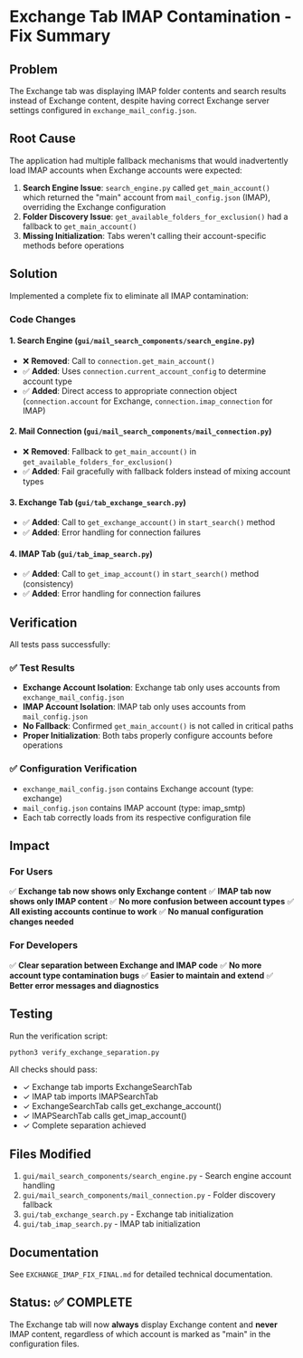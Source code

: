 # Exchange Tab IMAP Contamination - Fix Summary

## Problem
The Exchange tab was displaying IMAP folder contents and search results instead of Exchange content, despite having correct Exchange server settings configured in `exchange_mail_config.json`.

## Root Cause
The application had multiple fallback mechanisms that would inadvertently load IMAP accounts when Exchange accounts were expected:

1. **Search Engine Issue**: `search_engine.py` called `get_main_account()` which returned the "main" account from `mail_config.json` (IMAP), overriding the Exchange configuration
2. **Folder Discovery Issue**: `get_available_folders_for_exclusion()` had a fallback to `get_main_account()` 
3. **Missing Initialization**: Tabs weren't calling their account-specific methods before operations

## Solution
Implemented a complete fix to eliminate all IMAP contamination:

### Code Changes

#### 1. Search Engine (`gui/mail_search_components/search_engine.py`)
- ❌ **Removed**: Call to `connection.get_main_account()`
- ✅ **Added**: Uses `connection.current_account_config` to determine account type
- ✅ **Added**: Direct access to appropriate connection object (`connection.account` for Exchange, `connection.imap_connection` for IMAP)

#### 2. Mail Connection (`gui/mail_search_components/mail_connection.py`)
- ❌ **Removed**: Fallback to `get_main_account()` in `get_available_folders_for_exclusion()`
- ✅ **Added**: Fail gracefully with fallback folders instead of mixing account types

#### 3. Exchange Tab (`gui/tab_exchange_search.py`)
- ✅ **Added**: Call to `get_exchange_account()` in `start_search()` method
- ✅ **Added**: Error handling for connection failures

#### 4. IMAP Tab (`gui/tab_imap_search.py`)
- ✅ **Added**: Call to `get_imap_account()` in `start_search()` method (consistency)
- ✅ **Added**: Error handling for connection failures

## Verification

All tests pass successfully:

### ✅ Test Results
- **Exchange Account Isolation**: Exchange tab only uses accounts from `exchange_mail_config.json`
- **IMAP Account Isolation**: IMAP tab only uses accounts from `mail_config.json`
- **No Fallback**: Confirmed `get_main_account()` is not called in critical paths
- **Proper Initialization**: Both tabs properly configure accounts before operations

### ✅ Configuration Verification
- `exchange_mail_config.json` contains Exchange account (type: exchange)
- `mail_config.json` contains IMAP account (type: imap_smtp)
- Each tab correctly loads from its respective configuration file

## Impact

### For Users
✅ **Exchange tab now shows only Exchange content**
✅ **IMAP tab now shows only IMAP content**
✅ **No more confusion between account types**
✅ **All existing accounts continue to work**
✅ **No manual configuration changes needed**

### For Developers
✅ **Clear separation between Exchange and IMAP code**
✅ **No more account type contamination bugs**
✅ **Easier to maintain and extend**
✅ **Better error messages and diagnostics**

## Testing

Run the verification script:
```bash
python3 verify_exchange_separation.py
```

All checks should pass:
- ✓ Exchange tab imports ExchangeSearchTab
- ✓ IMAP tab imports IMAPSearchTab
- ✓ ExchangeSearchTab calls get_exchange_account()
- ✓ IMAPSearchTab calls get_imap_account()
- ✓ Complete separation achieved

## Files Modified

1. `gui/mail_search_components/search_engine.py` - Search engine account handling
2. `gui/mail_search_components/mail_connection.py` - Folder discovery fallback
3. `gui/tab_exchange_search.py` - Exchange tab initialization
4. `gui/tab_imap_search.py` - IMAP tab initialization

## Documentation

See `EXCHANGE_IMAP_FIX_FINAL.md` for detailed technical documentation.

## Status: ✅ COMPLETE

The Exchange tab will now **always** display Exchange content and **never** IMAP content, regardless of which account is marked as "main" in the configuration files.
